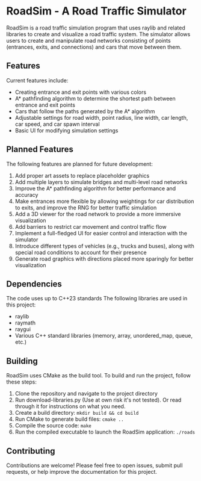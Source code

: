 # RoadSim - A Road Traffic Simulator

RoadSim is a road traffic simulation program that uses raylib and related libraries to create and visualize a road traffic system. The simulator allows users to create and manipulate road networks consisting of points (entrances, exits, and connections) and cars that move between them.

## Features

Current features include:
- Creating entrance and exit points with various colors
- A* pathfinding algorithm to determine the shortest path between entrance and exit points
- Cars that follow the paths generated by the A* algorithm
- Adjustable settings for road width, point radius, line width, car length, car speed, and car spawn interval
- Basic UI for modifying simulation settings

## Planned Features

The following features are planned for future development:

1. Add proper art assets to replace placeholder graphics
2. Add multiple layers to simulate bridges and multi-level road networks
3. Improve the A* pathfinding algorithm for better performance and accuracy
4. Make entrances more flexible by allowing weightings for car distribution to exits, and improve the RNG for better traffic simulation
5. Add a 3D viewer for the road network to provide a more immersive visualization
6. Add barriers to restrict car movement and control traffic flow
7. Implement a full-fledged UI for easier control and interaction with the simulator
8. Introduce different types of vehicles (e.g., trucks and buses), along with special road conditions to account for their presence
9. Generate road graphics with directions placed more sparingly for better visualization

## Dependencies

The code uses up to C++23 standards
The following libraries are used in this project:

- raylib
- raymath
- raygui
- Various C++ standard libraries (memory, array, unordered_map, queue, etc.)

## Building

RoadSim uses CMake as the build tool. To build and run the project, follow these steps:

1. Clone the repository and navigate to the project directory
2. Run download-libraries.py (Use at own risk it's not tested). Or read through it for instructions on what you need.
3. Create a build directory: `mkdir build && cd build`
4. Run CMake to generate build files: `cmake ..`
5. Compile the source code: `make`
6. Run the compiled executable to launch the RoadSim application: `./roads`

## Contributing

Contributions are welcome! Please feel free to open issues, submit pull requests, or help improve the documentation for this project.
